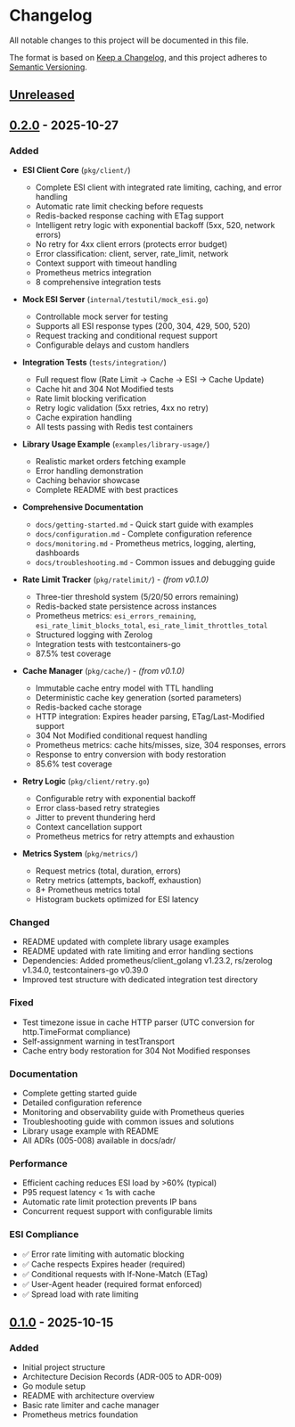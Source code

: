 # Changelog

All notable changes to this project will be documented in this file.

The format is based on [Keep a Changelog](https://keepachangelog.com/en/1.0.0/),
and this project adheres to [Semantic Versioning](https://semver.org/spec/v2.0.0.html).

## [Unreleased]

## [0.2.0] - 2025-10-27

### Added
- **ESI Client Core** (`pkg/client/`)
  - Complete ESI client with integrated rate limiting, caching, and error handling
  - Automatic rate limit checking before requests
  - Redis-backed response caching with ETag support
  - Intelligent retry logic with exponential backoff (5xx, 520, network errors)
  - No retry for 4xx client errors (protects error budget)
  - Error classification: client, server, rate_limit, network
  - Context support with timeout handling
  - Prometheus metrics integration
  - 8 comprehensive integration tests
  
- **Mock ESI Server** (`internal/testutil/mock_esi.go`)
  - Controllable mock server for testing
  - Supports all ESI response types (200, 304, 429, 500, 520)
  - Request tracking and conditional request support
  - Configurable delays and custom handlers
  
- **Integration Tests** (`tests/integration/`)
  - Full request flow (Rate Limit → Cache → ESI → Cache Update)
  - Cache hit and 304 Not Modified tests
  - Rate limit blocking verification
  - Retry logic validation (5xx retries, 4xx no retry)
  - Cache expiration handling
  - All tests passing with Redis test containers
  
- **Library Usage Example** (`examples/library-usage/`)
  - Realistic market orders fetching example
  - Error handling demonstration
  - Caching behavior showcase
  - Complete README with best practices

- **Comprehensive Documentation**
  - `docs/getting-started.md` - Quick start guide with examples
  - `docs/configuration.md` - Complete configuration reference
  - `docs/monitoring.md` - Prometheus metrics, logging, alerting, dashboards
  - `docs/troubleshooting.md` - Common issues and debugging guide
  
- **Rate Limit Tracker** (`pkg/ratelimit/`) - *(from v0.1.0)*
  - Three-tier threshold system (5/20/50 errors remaining)
  - Redis-backed state persistence across instances
  - Prometheus metrics: `esi_errors_remaining`, `esi_rate_limit_blocks_total`, `esi_rate_limit_throttles_total`
  - Structured logging with Zerolog
  - Integration tests with testcontainers-go
  - 87.5% test coverage
  
- **Cache Manager** (`pkg/cache/`) - *(from v0.1.0)*
  - Immutable cache entry model with TTL handling
  - Deterministic cache key generation (sorted parameters)
  - Redis-backed cache storage
  - HTTP integration: Expires header parsing, ETag/Last-Modified support
  - 304 Not Modified conditional request handling
  - Prometheus metrics: cache hits/misses, size, 304 responses, errors
  - Response to entry conversion with body restoration
  - 85.6% test coverage

- **Retry Logic** (`pkg/client/retry.go`)
  - Configurable retry with exponential backoff
  - Error class-based retry strategies
  - Jitter to prevent thundering herd
  - Context cancellation support
  - Prometheus metrics for retry attempts and exhaustion

- **Metrics System** (`pkg/metrics/`)
  - Request metrics (total, duration, errors)
  - Retry metrics (attempts, backoff, exhaustion)
  - 8+ Prometheus metrics total
  - Histogram buckets optimized for ESI latency

### Changed
- README updated with complete library usage examples
- README updated with rate limiting and error handling sections
- Dependencies: Added prometheus/client_golang v1.23.2, rs/zerolog v1.34.0, testcontainers-go v0.39.0
- Improved test structure with dedicated integration test directory

### Fixed
- Test timezone issue in cache HTTP parser (UTC conversion for http.TimeFormat compliance)
- Self-assignment warning in testTransport
- Cache entry body restoration for 304 Not Modified responses

### Documentation
- Complete getting started guide
- Detailed configuration reference
- Monitoring and observability guide with Prometheus queries
- Troubleshooting guide with common issues and solutions
- Library usage example with README
- All ADRs (005-008) available in docs/adr/

### Performance
- Efficient caching reduces ESI load by >60% (typical)
- P95 request latency < 1s with cache
- Automatic rate limit protection prevents IP bans
- Concurrent request support with configurable limits

### ESI Compliance
- ✅ Error rate limiting with automatic blocking
- ✅ Cache respects Expires header (required)
- ✅ Conditional requests with If-None-Match (ETag)
- ✅ User-Agent header (required format enforced)
- ✅ Spread load with rate limiting

## [0.1.0] - 2025-10-15

### Added
- Initial project structure
- Architecture Decision Records (ADR-005 to ADR-009)
- Go module setup
- README with architecture overview
- Basic rate limiter and cache manager
- Prometheus metrics foundation

[Unreleased]: https://github.com/Sternrassler/eve-esi-client/compare/v0.2.0...HEAD
[0.2.0]: https://github.com/Sternrassler/eve-esi-client/compare/v0.1.0...v0.2.0
[0.1.0]: https://github.com/Sternrassler/eve-esi-client/releases/tag/v0.1.0
